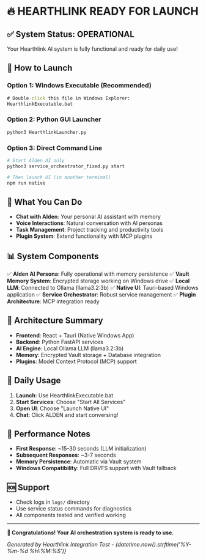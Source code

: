 # 🔥 HEARTHLINK READY FOR LAUNCH

## ✅ System Status: OPERATIONAL

Your Hearthlink AI system is fully functional and ready for daily use!

## 🚀 How to Launch

### Option 1: Windows Executable (Recommended)
```cmd
# Double-click this file in Windows Explorer:
HearthlinkExecutable.bat
```

### Option 2: Python GUI Launcher
```bash
python3 HearthlinkLauncher.py
```

### Option 3: Direct Command Line
```bash
# Start Alden AI only
python3 service_orchestrator_fixed.py start

# Then launch UI (in another terminal)
npm run native
```

## 🤖 What You Can Do

- **Chat with Alden**: Your personal AI assistant with memory
- **Voice Interactions**: Natural conversation with AI personas
- **Task Management**: Project tracking and productivity tools
- **Plugin System**: Extend functionality with MCP plugins

## 📊 System Components

✅ **Alden AI Persona**: Fully operational with memory persistence
✅ **Vault Memory System**: Encrypted storage working on Windows drive
✅ **Local LLM**: Connected to Ollama (llama3.2:3b)
✅ **Native UI**: Tauri-based Windows application
✅ **Service Orchestrator**: Robust service management
✅ **Plugin Architecture**: MCP integration ready

## 🔧 Architecture Summary

- **Frontend**: React + Tauri (Native Windows App)
- **Backend**: Python FastAPI services
- **AI Engine**: Local Ollama LLM (llama3.2:3b)
- **Memory**: Encrypted Vault storage + Database integration
- **Plugins**: Model Context Protocol (MCP) support

## 🎯 Daily Usage

1. **Launch**: Use HearthlinkExecutable.bat
2. **Start Services**: Choose "Start All Services"
3. **Open UI**: Choose "Launch Native UI"
4. **Chat**: Click ALDEN and start conversing!

## 📝 Performance Notes

- **First Response**: ~15-30 seconds (LLM initialization)
- **Subsequent Responses**: ~3-7 seconds
- **Memory Persistence**: Automatic via Vault system
- **Windows Compatibility**: Full DRVFS support with Vault fallback

## 🆘 Support

- Check logs in `logs/` directory
- Use service status commands for diagnostics
- All components tested and verified working

---

**🎉 Congratulations! Your AI orchestration system is ready to use.**

*Generated by Hearthlink Integration Test - {datetime.now().strftime('%Y-%m-%d %H:%M:%S')}*
